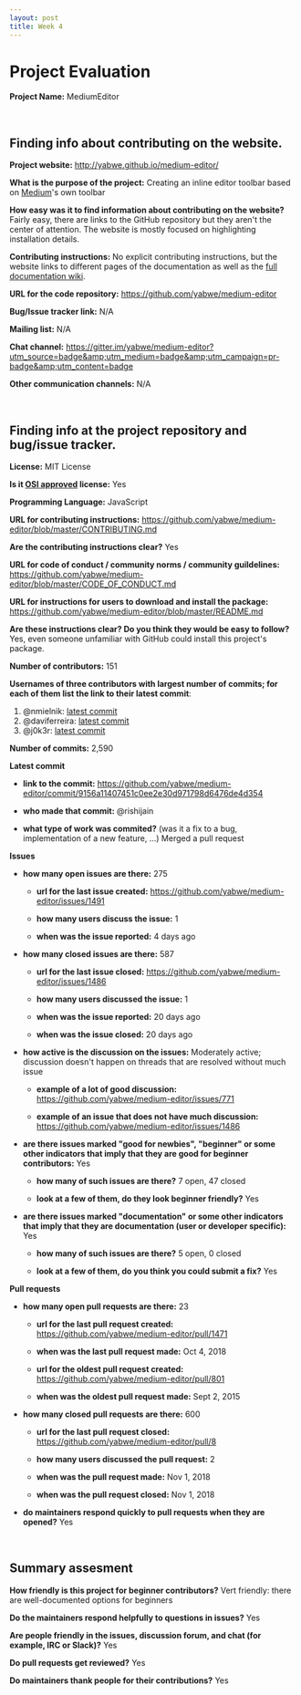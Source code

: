 ```yaml
---
layout: post
title: Week 4
---
```


# Project Evaluation 

__Project Name:__ MediumEditor

<br>

## Finding info about contributing on the website.

__Project website:__ http://yabwe.github.io/medium-editor/

__What is the purpose of the project:__ Creating an inline editor toolbar based on [Medium](https://medium.com/)'s own toolbar

__How easy was it to find information about contributing on the website?__ Fairly easy, there are links to the GitHub repository but they aren't the center of attention. The website is mostly focused on highlighting installation details.

__Contributing instructions:__ No explicit contributing instructions, but the website links to different pages of the documentation as well as the [full documentation wiki](https://github.com/yabwe/medium-editor/wiki).

__URL for the code repository:__ https://github.com/yabwe/medium-editor

__Bug/Issue tracker link:__ N/A

__Mailing list:__ N/A

__Chat channel:__ https://gitter.im/yabwe/medium-editor?utm_source=badge&amp;utm_medium=badge&amp;utm_campaign=pr-badge&amp;utm_content=badge

__Other communication channels:__ N/A
 
<br>

## Finding info at the project repository and bug/issue tracker.

__License:__ MIT License

__Is it [OSI approved](https://opensource.org/licenses/alphabetical) license:__ Yes

__Programming Language:__ JavaScript

__URL for contributing instructions:__ https://github.com/yabwe/medium-editor/blob/master/CONTRIBUTING.md

__Are the contributing instructions clear?__ Yes

__URL for code of conduct / community norms / community guildelines:__ https://github.com/yabwe/medium-editor/blob/master/CODE_OF_CONDUCT.md

__URL for instructions for users to download and install the package:__ https://github.com/yabwe/medium-editor/blob/master/README.md

__Are these instructions clear? Do you think they would be easy to follow?__ Yes, even someone unfamiliar with GitHub could install this project's package.

__Number of contributors:__ 151

__Usernames of three contributors with largest number of commits; for
each of them list the link to their latest commit__:

1. @nmielnik: [latest commit](https://github.com/yabwe/medium-editor/commit/795d14c50b6cc82c1409f1726598b3623b3e0476)
2. @daviferreira: [latest commit](https://github.com/yabwe/medium-editor/commit/e630e99cb586137593282be0528d3de4a7ceba3c)
3. @j0k3r: [latest commit](https://github.com/yabwe/medium-editor/commit/743701ee8053cfeb1749c4487f190a5ad906452f)

__Number of commits:__ 2,590

__Latest commit__ 

- __link to the commit:__ https://github.com/yabwe/medium-editor/commit/9156a11407451c0ee2e30d971798d6476de4d354

- __who made that commit:__ @rishijain

- __what type of work was commited?__ (was it a fix to a bug, implementation of a new feature, ...) Merged a pull request

__Issues__

- __how many open issues are there:__ 275

    - __url for the last issue created:__ https://github.com/yabwe/medium-editor/issues/1491

    - __how many users discuss the issue:__ 1
    
    - __when was the issue reported:__ 4 days ago

- __how many closed issues are there:__ 587

    - __url for the last issue closed:__ https://github.com/yabwe/medium-editor/issues/1486
    
    - __how many users discussed the issue:__ 1
    
    - __when was the issue reported:__ 20 days ago
    
    - __when was the issue closed:__ 20 days ago

- __how active is the discussion on the issues:__ Moderately active; discussion doesn't happen on threads that are resolved without much issue

    - __example of a lot of good discussion:__ https://github.com/yabwe/medium-editor/issues/771
    
    - __example of an issue that does not have much discussion:__ https://github.com/yabwe/medium-editor/issues/1486

- __are there issues marked "good for newbies", "beginner" or some other indicators that imply that they are good for beginner contributors:__ Yes

    - __how many of such issues are there?__ 7 open, 47 closed
    
    - __look at a few of them, do they look beginner friendly?__ Yes

- __are there issues marked "documentation" or some other indicators that imply that they are documentation (user or developer specific):__ Yes

    - __how many of such issues are there?__ 5 open, 0 closed
    
    - __look at a few of them, do you think you could submit a fix?__ Yes 

__Pull requests__

- __how many open pull requests are there:__ 23

    - __url for the last pull request created:__ https://github.com/yabwe/medium-editor/pull/1471
    
    - __when was the last pull request made:__ Oct 4, 2018

    - __url for the oldest pull request created:__ https://github.com/yabwe/medium-editor/pull/801
    
    - __when was the oldest pull request made:__ Sept 2, 2015

- __how many closed pull requests are there:__ 600

    - __url for the last pull request closed:__ https://github.com/yabwe/medium-editor/pull/8
    
    - __how many users discussed the pull request:__ 2
    
    - __when was the pull request made:__ Nov 1, 2018
    
    - __when was the pull request closed:__ Nov 1, 2018

- __do maintainers respond quickly to pull requests when they are opened?__ Yes

<br>

## Summary assesment
__How friendly is this project for beginner contributors?__ Vert friendly: there are well-documented options for beginners

__Do the maintainers respond helpfully to questions in issues?__ Yes

__Are people friendly in the issues, discussion forum, and chat (for example, IRC or Slack)?__ Yes

__Do pull requests get reviewed?__ Yes

__Do maintainers thank people for their contributions?__ Yes
